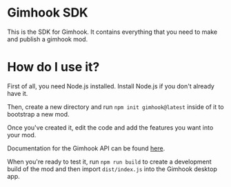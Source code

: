 # Gimhook SDK

This is the SDK for Gimhook. It contains everything that you need to make and publish a gimhook mod.

# How do I use it?

First of all, you need Node.js installed. Install Node.js if you don't already have it.

Then, create a new directory and run `npm init gimhook@latest` inside of it to bootstrap a new mod.

Once you've created it, edit the code and add the features you want into your mod.

Documentation for the Gimhook API can be found [here](../docs/api.md).

When you're ready to test it, run `npm run build` to create a development build of the mod and then import `dist/index.js` into the Gimhook desktop app.